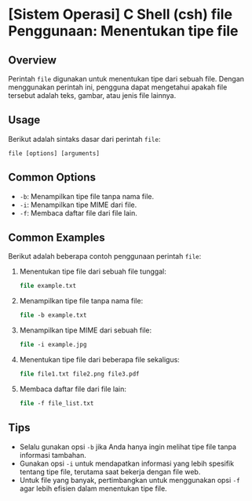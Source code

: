 # [Sistem Operasi] C Shell (csh) file Penggunaan: Menentukan tipe file

## Overview
Perintah `file` digunakan untuk menentukan tipe dari sebuah file. Dengan menggunakan perintah ini, pengguna dapat mengetahui apakah file tersebut adalah teks, gambar, atau jenis file lainnya.

## Usage
Berikut adalah sintaks dasar dari perintah `file`:

```
file [options] [arguments]
```

## Common Options
- `-b`: Menampilkan tipe file tanpa nama file.
- `-i`: Menampilkan tipe MIME dari file.
- `-f`: Membaca daftar file dari file lain.

## Common Examples
Berikut adalah beberapa contoh penggunaan perintah `file`:

1. Menentukan tipe file dari sebuah file tunggal:
   ```csh
   file example.txt
   ```

2. Menampilkan tipe file tanpa nama file:
   ```csh
   file -b example.txt
   ```

3. Menampilkan tipe MIME dari sebuah file:
   ```csh
   file -i example.jpg
   ```

4. Menentukan tipe file dari beberapa file sekaligus:
   ```csh
   file file1.txt file2.png file3.pdf
   ```

5. Membaca daftar file dari file lain:
   ```csh
   file -f file_list.txt
   ```

## Tips
- Selalu gunakan opsi `-b` jika Anda hanya ingin melihat tipe file tanpa informasi tambahan.
- Gunakan opsi `-i` untuk mendapatkan informasi yang lebih spesifik tentang tipe file, terutama saat bekerja dengan file web.
- Untuk file yang banyak, pertimbangkan untuk menggunakan opsi `-f` agar lebih efisien dalam menentukan tipe file.
